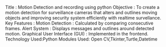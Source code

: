 Title :  Motion Detection and recording using python
 Objective :  To create  a motion detection for surveillance
 cameras that alters and outlines moving  objects and
 improving security system efficiently with realtime survellance.
 Key Features : 
Motion Detection :  Calculated by comparing consecutive
 frames.
 Alert System : Displays messages and outlines around
 detected motion.
 Graphical User Interface (GUI) :  Implemented in the frontend.
 Technology Used:Python
 Modules Used: Open CV,Tkinter,Turtle,Datetime
